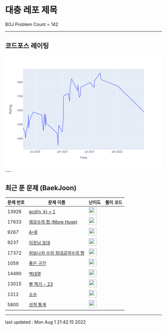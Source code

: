 # 대충 레포 제목

BOJ Problem Count = 142

---

## 코드포스 레이팅
[![Rating Graph](./cfStats.svg)](https://github.com/ingyu1008/Algorithm-Problem-Solving/blob/master/cfStats.html)---

## 최근 푼 문제 (BaekJoon)
| 문제 번호 | 문제 이름 | 난이도 | 풀이 코드 |
| --- | --- | --- | --- |
| 13926 | [gcd(n, k) = 1](https://www.acmicpc.net/problem/13926) | <img height="25px" width="25px=" src="https://static.solved.ac/tier_small/21.svg"/> |  |
| 17633 | [제곱수의 합 (More Huge)](https://www.acmicpc.net/problem/17633) | <img height="25px" width="25px=" src="https://static.solved.ac/tier_small/22.svg"/> |  |
| 9267 | [A+B](https://www.acmicpc.net/problem/9267) | <img height="25px" width="25px=" src="https://static.solved.ac/tier_small/21.svg"/> |  |
| 9237 | [이장님 초대](https://www.acmicpc.net/problem/9237) | <img height="25px" width="25px=" src="https://static.solved.ac/tier_small/6.svg"/> |  |
| 17372 | [피보나치 수의 최대공약수의 합](https://www.acmicpc.net/problem/17372) | <img height="25px" width="25px=" src="https://static.solved.ac/tier_small/24.svg"/> |  |
| 1059 | [좋은 구간](https://www.acmicpc.net/problem/1059) | <img height="25px" width="25px=" src="https://static.solved.ac/tier_small/6.svg"/> |  |
| 14490 | [백대열](https://www.acmicpc.net/problem/14490) | <img height="25px" width="25px=" src="https://static.solved.ac/tier_small/6.svg"/> |  |
| 13015 | [별 찍기 - 23](https://www.acmicpc.net/problem/13015) | <img height="25px" width="25px=" src="https://static.solved.ac/tier_small/6.svg"/> |  |
| 1312 | [소수](https://www.acmicpc.net/problem/1312) | <img height="25px" width="25px=" src="https://static.solved.ac/tier_small/6.svg"/> |  |
| 5800 | [성적 통계](https://www.acmicpc.net/problem/5800) | <img height="25px" width="25px=" src="https://static.solved.ac/tier_small/6.svg"/> |  |


---

last updated : Mon Aug  1 21:42:15 2022

